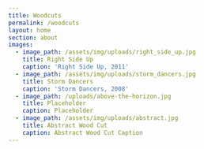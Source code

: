 ```yaml
---
title: Woodcuts
permalink: /woodcuts
layout: home
section: about
images:
  - image_path: /assets/img/uploads/right_side_up.jpg
    title: Right Side Up
    caption: 'Right Side Up, 2011'
  - image_path: /assets/img/uploads/storm_dancers.jpg
    title: Storm Dancers
    caption: 'Storm Dancers, 2008'
  - image_path: /uploads/above-the-horizon.jpg
    title: Placeholder
    caption: Placeholder
  - image_path: /assets/img/uploads/abstract.jpg
    title: Abstract Wood Cut
    caption: Abstract Wood Cut Caption
---
```


